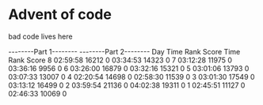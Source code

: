 Advent of code
===

bad code lives here



 --------Part 1--------   --------Part 2--------
Day       Time   Rank  Score       Time   Rank  Score
  8   02:59:58  16212      0   03:34:53  14323      0
  7   03:12:28  11975      0   03:36:16   9956      0
  6   03:26:00  16879      0   03:32:16  15321      0
  5   03:01:06  13793      0   03:07:33  13007      0
  4   02:20:54  14698      0   02:58:30  11539      0
  3   03:01:30  17549      0   03:13:12  16499      0
  2   03:59:54  21136      0   04:02:38  19311      0
  1   02:45:51  11127      0   02:46:33  10069      0
